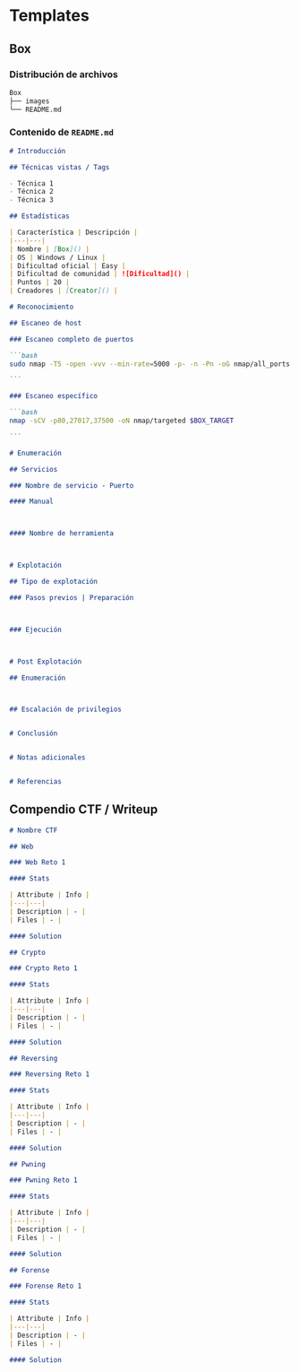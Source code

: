 # Templates

## Box

### Distribución de archivos

```bash
Box
├── images
└── README.md
```

### Contenido de `README.md`

````markdown
# Introducción

## Técnicas vistas / Tags

- Técnica 1
- Técnica 2
- Técnica 3

## Estadísticas

| Característica | Descripción |
|---|---|
| Nombre | [Box]() |
| OS | Windows / Linux |
| Dificultad oficial | Easy |
| Dificultad de comunidad | ![Dificultad]() |
| Puntos | 20 |
| Creadores | [Creator]() |

# Reconocimiento

## Escaneo de host

### Escaneo completo de puertos

```bash
sudo nmap -T5 -open -vvv --min-rate=5000 -p- -n -Pn -oG nmap/all_ports $BOX_TARGET

```

### Escaneo específico

```bash
nmap -sCV -p80,27017,37500 -oN nmap/targeted $BOX_TARGET

```

# Enumeración

## Servicios

### Nombre de servicio - Puerto

#### Manual



#### Nombre de herramienta



# Explotación

## Tipo de explotación

### Pasos previos | Preparación



### Ejecución



# Post Explotación

## Enumeración



## Escalación de privilegios


# Conclusión


# Notas adicionales


# Referencias


````

## Compendio CTF / Writeup

```markdown
# Nombre CTF

## Web

### Web Reto 1

#### Stats

| Attribute | Info |
|---|---|
| Description | - |
| Files | - |

#### Solution

## Crypto

### Crypto Reto 1

#### Stats

| Attribute | Info |
|---|---|
| Description | - |
| Files | - |

#### Solution

## Reversing

### Reversing Reto 1

#### Stats

| Attribute | Info |
|---|---|
| Description | - |
| Files | - |

#### Solution

## Pwning

### Pwning Reto 1

#### Stats

| Attribute | Info |
|---|---|
| Description | - |
| Files | - |

#### Solution

## Forense

### Forense Reto 1

#### Stats

| Attribute | Info |
|---|---|
| Description | - |
| Files | - |

#### Solution

```

